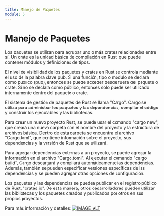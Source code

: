 ```yaml
---
title: Manejo de Paquetes
module: 5
---
```

# Manejo de Paquetes

Los paquetes se utilizan para agrupar uno o más crates relacionados entre sí. Un crate es la unidad básica de compilación en Rust, que puede contener módulos y definiciones de tipos.

El nivel de visibilidad de los paquetes y crates en Rust se controla mediante el uso de la palabra clave pub. Si una función, tipo o módulo se declara como público (pub), entonces se puede acceder desde fuera del paquete o crate. Si no se declara como público, entonces solo puede ser utilizado internamente dentro del paquete o crate.

El sistema de gestión de paquetes de Rust se llama "Cargo". Cargo se utiliza para administrar los paquetes y las dependencias, compilar el código y construir los ejecutables y las bibliotecas.

Para crear un nuevo proyecto Rust, se puede usar el comando "cargo new", que creará una nueva carpeta con el nombre del proyecto y la estructura de archivos básica. Dentro de esta carpeta se encuentra el archivo "Cargo.toml", que contiene información sobre el proyecto, sus dependencias y la versión de Rust que se utilizará.

Para agregar dependencias externas a un proyecto, se puede agregar la información en el archivo "Cargo.toml". Al ejecutar el comando "cargo build", Cargo descargará y compilará automáticamente las dependencias. Además, también se pueden especificar versiones específicas de las dependencias y se pueden agregar otras opciones de configuración.

Los paquetes y las dependencias se pueden publicar en el registro público de Rust, "crates.io". De esta manera, otros desarrolladores pueden utilizar las bibliotecas y los paquetes creados y publicados por otros en sus propios proyectos.


Para más información y detalles:
[![IMAGE_ALT](https://img.youtube.com/vi/9YR7Z5UAdKA/0.jpg)](https://www.youtube.com/watch?v=9YR7Z5UAdKA&list=PLnf2S4I9w85P-zimbgpCWJlTJZnY_4TmX&index=5)